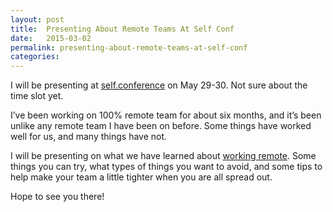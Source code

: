 ```yaml
---
layout: post
title:  Presenting About Remote Teams At Self Conf
date:   2015-03-02
permalink: presenting-about-remote-teams-at-self-conf
categories:
---
```


I will be presenting at [self.conference](http://selfconference.org/) on May 29-30. Not sure about the time slot yet.

I’ve been working on 100% remote team for about six months, and it’s been unlike any remote team I have been on before. Some things have worked well for us, and many things have not.

I will be presenting on what we have learned about [working remote](http://selfconference.org/sessions#session_37). Some things you can try, what types of things you want to avoid, and some tips to help make your team a little tighter when you are all spread out.

Hope to see you there!
